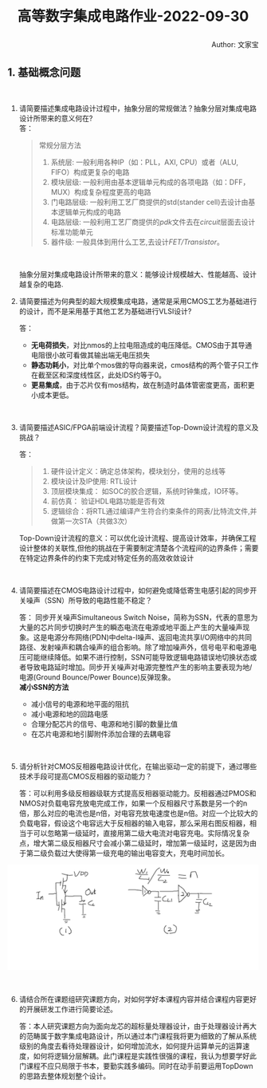 # <p align="middle">高等数字集成电路作业-2022-09-30  </p>  
<p align="right">Author: 文家宝</p>  

## 1. 基础概念问题
<br>

1.  请简要描述集成电路设计过程中，抽象分层的常规做法？抽象分层对集成电路设计所带来的意义何在?  
答：

    > 常规分层方法  
    > 1. 系统层:  一般利用各种IP（如：PLL，AXI, CPU）或者（ALU, FIFO）构成更复杂的电路
    > 2. 模块层级:   一般利用由基本逻辑单元构成的各项电路（如：DFF，MUX）构成复杂程度更高的电路
    > 3. 门电路层级: 一般利用工艺厂商提供的std(stander cell)去设计由基本逻辑单元构成的电路
    > 4. 电路层级:   一般利用工艺厂商提供的*pdk*文件去在*circuit*层面去设计标准功能单元
    > 5. 器件级:     一般具体到用什么工艺,去设计*FET/Transistor*。

    <br />



    抽象分层对集成电路设计所带来的意义：能够设计规模越大、性能越高、设计越复杂的电路.  




2.  请简要描述为何典型的超大规模集成电路，通常是采用CMOS工艺为基础进行的设计，而不是采用基于其他工艺为基础进行VLSI设计?

    答：
    - **无电荷损失**，对比nmos的上拉电阻造成的电压降低。CMOS由于其导通电阻很小故可看做其输出端无电压损失
    - **静态功耗小**，对比单个mos做的导向器来说，cmos结构的两个管子只工作在截至区和深度线性区，此处IDS约等于0。
    - **更易集成**，由于芯片仅有mos结构，故在制造时晶体管密度更高，面积更小成本更低。
  
<br>

3.  请简要描述ASIC/FPGA前端设计流程？简要描述Top-Down设计流程的意义及挑战？

    答： 

    > 1. 硬件设计定义：确定总体架构，模块划分，使用的总线等
    > 2. 模块设计及IP使用: RTL设计
    > 3. 顶层模块集成： 如SOC的胶合逻辑，系统时钟集成，IO环等。
    > 4. 前仿真： 验证HDL电路功能是否有效
    > 5. 逻辑综合：将RTL通过编译产生符合约束条件的网表/比特流文件,并做第一次STA（共做3次）

     Top-Down设计流程的意义：可以优化设计流程、提高设计效率，并确保工程设计整体的关联性,但他的挑战在于需要制定清楚各个流程间的边界条件；需要在特定边界条件的约束下完成对特定任务的高效收敛设计
  
<br>

4.  请简要描述在CMOS电路设计过程中，如何避免或降低寄生电感引起的同步开关噪声（SSN）所导致的电路性能不稳定？

    答：
    同步开关噪声Simultaneous Switch Noise，简称为SSN，代表的意思为大量的芯片同步切换时产生的瞬态电流在电源或地平面上产生的大量噪声现象。这是电源分布网络(PDN)中delta-I噪声、返回电流共享I/O网络中的共同路径、发射噪声和耦合噪声的组合影响。除了增加噪声外，信号电平和电源电压可能继续降低。如果不进行控制，SSN可能导致逻辑电路错误地切换状态或者导致电路延时增加。同步开关噪声对电源完整性产生的影响主要表现为地/电源(Ground Bounce/Power Bounce)反弹现象。  
    **减小SSN的方法**  
    - 减小信号的电源和地平面的阻抗  
    - 减小电源和地的回路电感  
    - 合理分配芯片的信号、电源和地引脚的数量比值  
    - 在芯片电源和地引脚附件添加合理的去耦电容 


  
<br>

5.  请分析针对CMOS反相器电路设计优化，在输出驱动一定的前提下，通过哪些技术手段可提高CMOS反相器的驱动能力？

    答：可以利用多级反相器级联方式提高反相器驱动能力。反相器通过PMOS和NMOS对负载电容充放电完成工作，如果一个反相器尺寸系数是另一个的n倍，那么对应的电流也是n倍，对电容充放电速度也是n倍。对应一个比较大的负载电容，假设这个电容远大于反相器的输入电容，那么采用右图反相器，相当于可以忽略第一级延时，直接用第二级大电流对电容充电。实际情况复杂点，增大第二级反相器尺寸会减小第二级延时，增加第一级延时，这是因为由于第二级负载过大使得第一级充电的输出电容变大，充电时间加长。

    
![INV](./pic/inv.png )


<br>

6.  请结合所在课题组研究课题方向，对如何学好本课程内容并结合课程内容更好的开展研发工作进行简要论述。 

    答：本人研究课题方向为面向龙芯的超标量处理器设计，由于处理器设计再大的范畴属于数字集成电路设计，所以通过本门课程我将更为细致的了解从系统级别的角度去看待处理器设计，如何增加流水，如何提升运算单元的运算速度，如何将逻辑分层解耦。此门课程是实践性很强的课程，我认为想要学好此门课程不应只局限于书本，要勤实践多编码。同时在动手前要运用TopDown的思路去整体规划整个设计。
